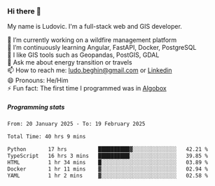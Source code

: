 ### Hi there 👋

My name is Ludovic. I'm a full-stack web and GIS developer.

 🔭 I’m currently working on a wildfire management platform<br/>
 🌱 I’m continuously learning Angular, FastAPI, Docker, PostgreSQL<br/>
 👯 I like GIS tools such as Geopandas, PostGIS, GDAL<br/>
 💬 Ask me about energy transition or travels<br/>
 📫 How to reach me: ludo.beghin@gmail.com or [Linkedin](https://www.linkedin.com/in/ludovic-beghin/)<br/>
 😄 Pronouns: He/Him<br/>
 ⚡ Fun fact: The first time I programmed was in [Algobox](https://fr.wikipedia.org/wiki/Algobox)<br/>

##### Programming stats
<!--START_SECTION:waka-->

```txt
From: 20 January 2025 - To: 19 February 2025

Total Time: 40 hrs 9 mins

Python       17 hrs          ██████████▓░░░░░░░░░░░░░░   42.21 %
TypeScript   16 hrs 3 mins   ██████████░░░░░░░░░░░░░░░   39.85 %
HTML         1 hr 34 mins    █░░░░░░░░░░░░░░░░░░░░░░░░   03.89 %
Docker       1 hr 11 mins    ▓░░░░░░░░░░░░░░░░░░░░░░░░   02.94 %
YAML         1 hr 2 mins     ▓░░░░░░░░░░░░░░░░░░░░░░░░   02.58 %
```

<!--END_SECTION:waka-->

